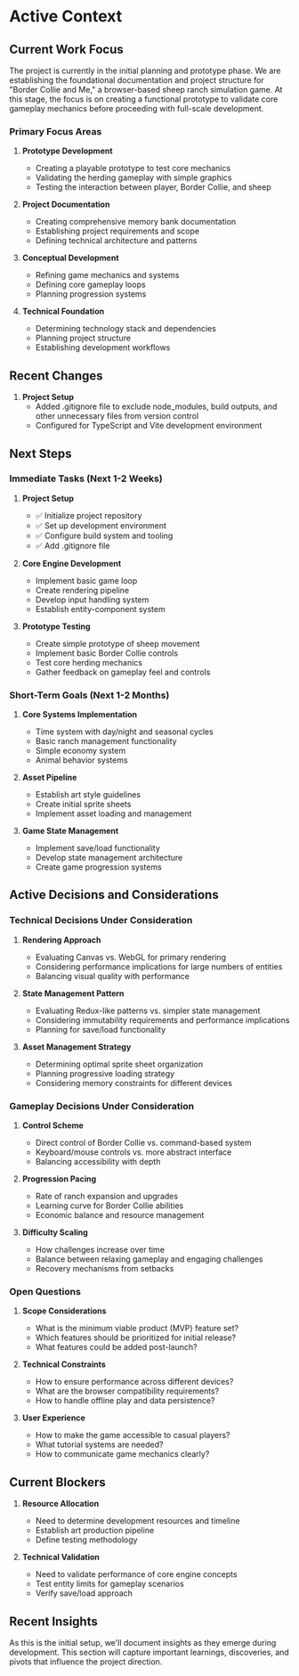 # Active Context

## Current Work Focus

The project is currently in the initial planning and prototype phase. We are establishing the foundational documentation and project structure for "Border Collie and Me," a browser-based sheep ranch simulation game. At this stage, the focus is on creating a functional prototype to validate core gameplay mechanics before proceeding with full-scale development.

### Primary Focus Areas

1. **Prototype Development**

   - Creating a playable prototype to test core mechanics
   - Validating the herding gameplay with simple graphics
   - Testing the interaction between player, Border Collie, and sheep

2. **Project Documentation**

   - Creating comprehensive memory bank documentation
   - Establishing project requirements and scope
   - Defining technical architecture and patterns

3. **Conceptual Development**

   - Refining game mechanics and systems
   - Defining core gameplay loops
   - Planning progression systems

4. **Technical Foundation**
   - Determining technology stack and dependencies
   - Planning project structure
   - Establishing development workflows

## Recent Changes

1. **Project Setup**
   - Added .gitignore file to exclude node_modules, build outputs, and other unnecessary files from version control
   - Configured for TypeScript and Vite development environment

## Next Steps

### Immediate Tasks (Next 1-2 Weeks)

1. **Project Setup**

   - ✅ Initialize project repository
   - ✅ Set up development environment
   - ✅ Configure build system and tooling
   - ✅ Add .gitignore file

2. **Core Engine Development**

   - Implement basic game loop
   - Create rendering pipeline
   - Develop input handling system
   - Establish entity-component system

3. **Prototype Testing**
   - Create simple prototype of sheep movement
   - Implement basic Border Collie controls
   - Test core herding mechanics
   - Gather feedback on gameplay feel and controls

### Short-Term Goals (Next 1-2 Months)

1. **Core Systems Implementation**

   - Time system with day/night and seasonal cycles
   - Basic ranch management functionality
   - Simple economy system
   - Animal behavior systems

2. **Asset Pipeline**

   - Establish art style guidelines
   - Create initial sprite sheets
   - Implement asset loading and management

3. **Game State Management**
   - Implement save/load functionality
   - Develop state management architecture
   - Create game progression systems

## Active Decisions and Considerations

### Technical Decisions Under Consideration

1. **Rendering Approach**

   - Evaluating Canvas vs. WebGL for primary rendering
   - Considering performance implications for large numbers of entities
   - Balancing visual quality with performance

2. **State Management Pattern**

   - Evaluating Redux-like patterns vs. simpler state management
   - Considering immutability requirements and performance implications
   - Planning for save/load functionality

3. **Asset Management Strategy**
   - Determining optimal sprite sheet organization
   - Planning progressive loading strategy
   - Considering memory constraints for different devices

### Gameplay Decisions Under Consideration

1. **Control Scheme**

   - Direct control of Border Collie vs. command-based system
   - Keyboard/mouse controls vs. more abstract interface
   - Balancing accessibility with depth

2. **Progression Pacing**

   - Rate of ranch expansion and upgrades
   - Learning curve for Border Collie abilities
   - Economic balance and resource management

3. **Difficulty Scaling**
   - How challenges increase over time
   - Balance between relaxing gameplay and engaging challenges
   - Recovery mechanisms from setbacks

### Open Questions

1. **Scope Considerations**

   - What is the minimum viable product (MVP) feature set?
   - Which features should be prioritized for initial release?
   - What features could be added post-launch?

2. **Technical Constraints**

   - How to ensure performance across different devices?
   - What are the browser compatibility requirements?
   - How to handle offline play and data persistence?

3. **User Experience**
   - How to make the game accessible to casual players?
   - What tutorial systems are needed?
   - How to communicate game mechanics clearly?

## Current Blockers

1. **Resource Allocation**

   - Need to determine development resources and timeline
   - Establish art production pipeline
   - Define testing methodology

2. **Technical Validation**
   - Need to validate performance of core engine concepts
   - Test entity limits for gameplay scenarios
   - Verify save/load approach

## Recent Insights

As this is the initial setup, we'll document insights as they emerge during development. This section will capture important learnings, discoveries, and pivots that influence the project direction.
